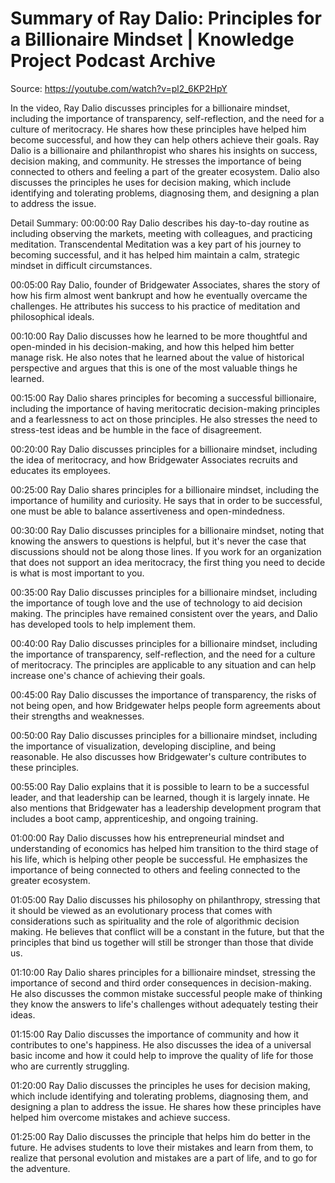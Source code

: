 # Summary of Ray Dalio: Principles for a Billionaire Mindset | Knowledge Project Podcast Archive

Source: https://youtube.com/watch?v=pl2_6KP2HpY

In the video, Ray Dalio discusses principles for a billionaire mindset, including the importance of transparency, self-reflection, and the need for a culture of meritocracy. He shares how these principles have helped him become successful, and how they can help others achieve their goals.
Ray Dalio is a billionaire and philanthropist who shares his insights on success, decision making, and community. He stresses the importance of being connected to others and feeling a part of the greater ecosystem. Dalio also discusses the principles he uses for decision making, which include identifying and tolerating problems, diagnosing them, and designing a plan to address the issue.

Detail Summary: 
00:00:00
Ray Dalio describes his day-to-day routine as including observing the markets, meeting with colleagues, and practicing meditation. Transcendental Meditation was a key part of his journey to becoming successful, and it has helped him maintain a calm, strategic mindset in difficult circumstances.

00:05:00
Ray Dalio, founder of Bridgewater Associates, shares the story of how his firm almost went bankrupt and how he eventually overcame the challenges. He attributes his success to his practice of meditation and philosophical ideals.

00:10:00
Ray Dalio discusses how he learned to be more thoughtful and open-minded in his decision-making, and how this helped him better manage risk. He also notes that he learned about the value of historical perspective and argues that this is one of the most valuable things he learned.

00:15:00
Ray Dalio shares principles for becoming a successful billionaire, including the importance of having meritocratic decision-making principles and a fearlessness to act on those principles. He also stresses the need to stress-test ideas and be humble in the face of disagreement.

00:20:00
Ray Dalio discusses principles for a billionaire mindset, including the idea of meritocracy, and how Bridgewater Associates recruits and educates its employees.

00:25:00
Ray Dalio shares principles for a billionaire mindset, including the importance of humility and curiosity. He says that in order to be successful, one must be able to balance assertiveness and open-mindedness.

00:30:00
Ray Dalio discusses principles for a billionaire mindset, noting that knowing the answers to questions is helpful, but it's never the case that discussions should not be along those lines. If you work for an organization that does not support an idea meritocracy, the first thing you need to decide is what is most important to you.

00:35:00
Ray Dalio discusses principles for a billionaire mindset, including the importance of tough love and the use of technology to aid decision making. The principles have remained consistent over the years, and Dalio has developed tools to help implement them.

00:40:00
Ray Dalio discusses principles for a billionaire mindset, including the importance of transparency, self-reflection, and the need for a culture of meritocracy. The principles are applicable to any situation and can help increase one's chance of achieving their goals.

00:45:00
Ray Dalio discusses the importance of transparency, the risks of not being open, and how Bridgewater helps people form agreements about their strengths and weaknesses.

00:50:00
Ray Dalio discusses principles for a billionaire mindset, including the importance of visualization, developing discipline, and being reasonable. He also discusses how Bridgewater's culture contributes to these principles.

00:55:00
Ray Dalio explains that it is possible to learn to be a successful leader, and that leadership can be learned, though it is largely innate. He also mentions that Bridgewater has a leadership development program that includes a boot camp, apprenticeship, and ongoing training.

01:00:00
Ray Dalio discusses how his entrepreneurial mindset and understanding of economics has helped him transition to the third stage of his life, which is helping other people be successful. He emphasizes the importance of being connected to others and feeling connected to the greater ecosystem.

01:05:00
Ray Dalio discusses his philosophy on philanthropy, stressing that it should be viewed as an evolutionary process that comes with considerations such as spirituality and the role of algorithmic decision making. He believes that conflict will be a constant in the future, but that the principles that bind us together will still be stronger than those that divide us.

01:10:00
Ray Dalio shares principles for a billionaire mindset, stressing the importance of second and third order consequences in decision-making. He also discusses the common mistake successful people make of thinking they know the answers to life's challenges without adequately testing their ideas.

01:15:00
Ray Dalio discusses the importance of community and how it contributes to one's happiness. He also discusses the idea of a universal basic income and how it could help to improve the quality of life for those who are currently struggling.

01:20:00
Ray Dalio discusses the principles he uses for decision making, which include identifying and tolerating problems, diagnosing them, and designing a plan to address the issue. He shares how these principles have helped him overcome mistakes and achieve success.

01:25:00
Ray Dalio discusses the principle that helps him do better in the future. He advises students to love their mistakes and learn from them, to realize that personal evolution and mistakes are a part of life, and to go for the adventure.

